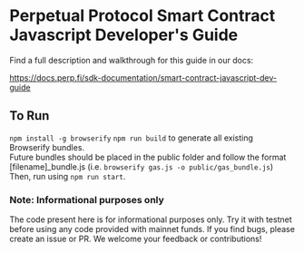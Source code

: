 # Perpetual Protocol Smart Contract Javascript Developer's Guide
Find a full description and walkthrough for this guide in our docs:

https://docs.perp.fi/sdk-documentation/smart-contract-javascript-dev-guide

## To Run 
`npm install -g browserify`
`npm run build` to generate all existing Browserify bundles.    
Future bundles should be placed in the public folder and follow the format [filename]_bundle.js (i.e. `browserify gas.js -o public/gas_bundle.js`)  
Then, run using `npm run start`.  

### Note: Informational purposes only
The code present here is for informational purposes only. Try it with testnet before using any code provided with mainnet funds. If you find bugs, please create an issue or PR. We welcome your feedback or contributions!
